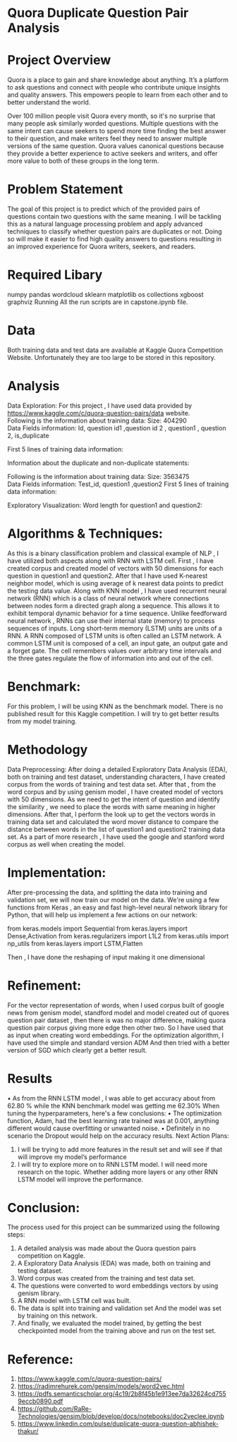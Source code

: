 




#     Quora Duplicate Question Pair Analysis


 
#  Project Overview 
Quora is a place to gain and share knowledge about anything. It’s a platform to ask questions and connect with people who contribute unique insights and quality answers. This empowers people to learn from each other and to better understand the world. 
 
Over 100 million people visit Quora every month, so it's no surprise that many people ask similarly worded questions. Multiple questions with the same intent can cause seekers to spend more time finding the best answer to their question, and make writers feel they need to answer multiple versions of the same question. Quora values canonical questions because they provide a better experience to active seekers and writers, and offer more value to both of these groups in the long term. 

# Problem Statement 
The goal of this project is to predict which of the provided pairs of questions contain two questions with the same meaning. I will be tackling this as a natural language processing problem and apply advanced techniques to classify whether question pairs are duplicates or not. Doing so will make it easier to find high quality answers to questions resulting in an improved experience for Quora writers, seekers, and readers. 


# Required Libary
numpy
pandas
wordcloud
sklearn
matplotlib
os
collections
xgboost
graphviz
Running
All the run scripts are in capstone.ipynb file.
 

# Data
Both training data and test data are available at Kaggle Quora Competition Website. Unfortunately they are too large to be stored in this repository.

# Analysis 
Data Exploration: 
For this project , I have used data provided by https://www.kaggle.com/c/quora-question-pairs/data website.  
Following is the information about training data: 
Size: 404290  
Data Fields information: 
Id, question id1 ,question id 2 , question1 , question 2, is_duplicate 
 
First 5 lines of training data information: 
  
 
 
 
 
 
 
 
 
 
 
Information about the duplicate and non-duplicate statements: 
  
 
 
Following is the information about training data: 
Size: 3563475  
Data Fields information: 
Test_id, question1 ,question2 
First 5 lines of training data information: 
  
 
 
 
 
 
 
Exploratory Visualization: 
Word length for question1 and question2: 
  
 
# Algorithms & Techniques: 
As this is a binary classification problem  and classical example of NLP , I have utilized both aspects along with RNN with LSTM cell. First , I have created corpus and created model of vectors with 50 dimensions for each question in question1 and question2. 
After that I have used K-nearest neighbor model, which is using average of k nearest data points to predict the testing data value. 
Along with KNN model , I have used  recurrent neural network (RNN) which is a class of  neural network where connections between nodes form a directed graph  along a sequence. This allows it to exhibit temporal dynamic behavior for a time sequence. Unlike feedforward neural network , RNNs can use their internal state (memory) to process sequences of inputs. Long short-term memory (LSTM) units are units of a RNN. A RNN composed of LSTM units is often called an LSTM network. A common LSTM unit is composed of a cell, an input gate, an output gate and a forget gate. The cell remembers values over arbitrary time intervals and the three gates regulate the flow of information into and out of the cell. 
  
 
 
# Benchmark: 
For this problem, I will be using KNN as the benchmark model. There is no published result for this Kaggle competition. I will try to get better results from my model training. 
 
  
 
# Methodology 
Data Preprocessing: 
After doing a detailed Exploratory Data Analysis (EDA), both on training and test dataset, understanding characters, I have created corpus from the words of training and test data set. After that , from the word corpus and by  using genism model , I have created model of vectors with 50 dimensions. As we need to get the intent of question and identify the similarity , we need to place the words with same meaning in higher dimensions. After that, I perform the look up to get the vectors  words in training data set and calculated the word mover distance to compare the distance between words in the list of question1 and question2 training data set. As a part of more research , I have used the google and stanford word corpus as well when creating the model. 
 
 
# Implementation: 
After pre-processing the data, and splitting the data into training and validation set, we will now train our model on the data. We're using a few functions from Keras , an easy and fast high-level neural network library for Python, that will help us implement a few actions on our network: 
 
from keras.models import Sequential from keras.layers import Dense,Activation from keras.regularizers import L1L2 from keras.utils import np_utils from keras.layers import LSTM,Flatten 
 
Then , I have done the reshaping of input making it one dimensional 
 
 # Refinement: 
For the vector representation of words, when I used  corpus built of google news from genism model, standford model and model created out of quores question pair dataset , then there is was no major difference, making quora question pair corpus giving more edge then other two. So I have used that as input when creating word embeddings. 
For the optimization algorithm, I have  used the simple and standard version ADM  And then tried with a better version of SGD which  clearly get a better result. 
 
# Results 
•	As from the RNN LSTM model , I was able to get accuracy about from 62.80 % while the KNN benchmark model was getting me 62.30% 
When tuning the hyperparameters, here's a few conclusions: 
•	The optimization function, Adam, had the best learning rate trained was at 0.001, anything different would cause overfitting or unwanted noise. 
•	Definitely in no scenario the Dropout would help on the accuracy results. 
Next Action Plans: 
1.	I will be trying to add more features in the result set and will see if that will improve my model’s performance 
2.	I will try to explore more on to RNN LSTM model. I will need more research on the topic. 
Whether adding more layers or any other RNN LSTM model will improve the performance. 
 
 
 
# Conclusion: 

The process used for this project can be summarized using the following steps: 
1.	A detailed analysis was made about the Quora question pairs competition on Kaggle. 
2.	A Exploratory Data Analysis (EDA) was made, both on training and testing dataset. 
3.	Word corpus was created from the training and test data set. 
4.	The questions were converted to word embeddings  vectors by using genism library. 
5.	A RNN model with LSTM cell was built. 
6.	The data is split into training and validation set And the model was set by training on this network. 
7.	And finally, we evaluated the model trained, by getting the best checkpointed model from the training above and run on the test set. 
 
 
 

 
# Reference: 
1.	https://www.kaggle.com/c/quora-question-pairs/ 
2.	https://radimrehurek.com/gensim/models/word2vec.html 
3.	https://pdfs.semanticscholar.org/4c19/2b8f45b1e913ee7da32624cd7559eccb0890.pdf 
4.	https://github.com/RaRe-Technologies/gensim/blob/develop/docs/notebooks/doc2veclee.ipynb 
5.	https://www.linkedin.com/pulse/duplicate-quora-question-abhishek-thakur/ 
 
 
 
 
 
 
 
 
